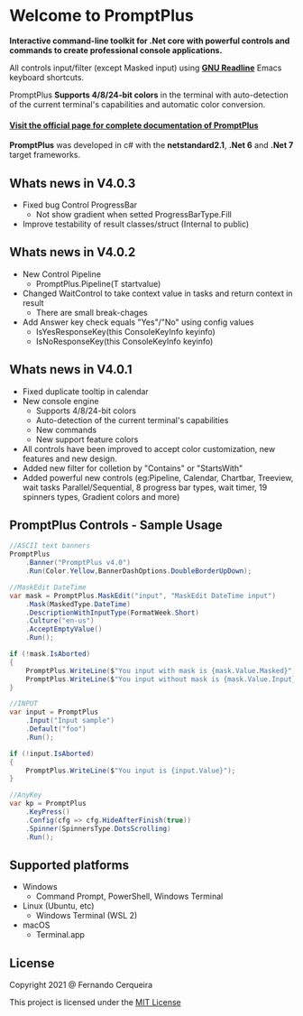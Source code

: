 # **Welcome to PromptPlus**

**Interactive command-line toolkit for .Net core with powerful controls and commands to create professional console applications.**

All controls input/filter (except Masked input) using [**GNU Readline**](https://en.wikipedia.org/wiki/GNU_Readline) Emacs keyboard shortcuts.  

PromptPlus **Supports 4/8/24-bit colors** in the terminal with auto-detection of the current terminal's capabilities and automatic color conversion.

#### [Visit the official page for complete documentation of PromptPlus](https://fracerqueira.github.io/PromptPlus)

**PromptPlus** was developed in c# with the **netstandard2.1**, **.Net 6** and **.Net 7** target frameworks.

## Whats news in V4.0.3
- Fixed bug Control ProgressBar
    - Not show gradient when setted ProgressBarType.Fill   
- Improve testability of result classes/struct (Internal to public)

## Whats news in V4.0.2
- New Control Pipeline
    - PromptPlus.Pipeline(T startvalue)
- Changed WaitControl to take context value in tasks and return context in result
    - There are small break-chages  
- Add Answer key check equals "Yes"/"No" using config values
    - IsYesResponseKey(this ConsoleKeyInfo keyinfo)
    - IsNoResponseKey(this ConsoleKeyInfo keyinfo)

## Whats news in V4.0.1
- Fixed duplicate tooltip in calendar
- New console engine
    - Supports 4/8/24-bit colors
    - Auto-detection of the current terminal's capabilities
    - New commands
    - New support feature colors
- All controls have been improved to accept color customization, new features and new design.
- Added new filter for colletion by "Contains" or "StartsWith"
- Added powerful new controls (eg:Pipeline, Calendar, Chartbar, Treeview, wait tasks Parallel/Sequential, 8 progress bar types, wait timer, 19 spinners types, Gradient colors and more)

## **PromptPlus Controls - Sample Usage**

```csharp
//ASCII text banners
PromptPlus
    .Banner("PromptPlus v4.0")
    .Run(Color.Yellow,BannerDashOptions.DoubleBorderUpDown);

//MaskEdit DateTime
var mask = PromptPlus.MaskEdit("input", "MaskEdit DateTime input")
    .Mask(MaskedType.DateTime)
    .DescriptionWithInputType(FormatWeek.Short)
    .Culture("en-us")
    .AcceptEmptyValue()
    .Run();

if (!mask.IsAborted)
{
    PromptPlus.WriteLine($"You input with mask is {mask.Value.Masked}");
    PromptPlus.WriteLine($"You input without mask is {mask.Value.Input}");
}    

//INPUT
var input = PromptPlus
    .Input("Input sample")
    .Default("foo")
    .Run();

if (!input.IsAborted)
{
    PromptPlus.WriteLine($"You input is {input.Value}");
}

//AnyKey
var kp = PromptPlus
    .KeyPress()
    .Config(cfg => cfg.HideAfterFinish(true))
    .Spinner(SpinnersType.DotsScrolling)
    .Run();
```

## **Supported platforms**

- Windows
    - Command Prompt, PowerShell, Windows Terminal
- Linux (Ubuntu, etc)
    - Windows Terminal (WSL 2)
- macOS
    - Terminal.app

## **License**

Copyright 2021 @ Fernando Cerqueira

This project is licensed under the [MIT License](https://github.com/FRACerqueira/PromptPlus/blob/master/LICENSE)

